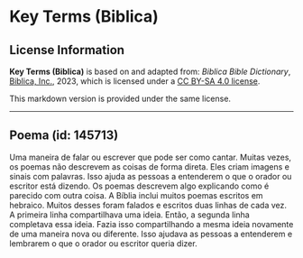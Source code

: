 # Key Terms (Biblica)

## License Information

**Key Terms (Biblica)** is based on and adapted from: _Biblica Bible Dictionary_, [Biblica, Inc.](https://www.biblica.com/), 2023, which is licensed under a [CC BY-SA 4.0 license](https://creativecommons.org/licenses/by-sa/4.0/legalcode.en).

This markdown version is provided under the same license.



--------------------------------

## Poema (id: 145713)

Uma maneira de falar ou escrever que pode ser como cantar. Muitas vezes, os poemas não descrevem as coisas de forma direta. Eles criam imagens e sinais com palavras. Isso ajuda as pessoas a entenderem o que o orador ou escritor está dizendo. Os poemas descrevem algo explicando como é parecido com outra coisa. A Bíblia inclui muitos poemas escritos em hebraico. Muitos desses foram falados e escritos duas linhas de cada vez. A primeira linha compartilhava uma ideia. Então, a segunda linha completava essa ideia. Fazia isso compartilhando a mesma ideia novamente de uma maneira nova ou diferente. Isso ajudava as pessoas a entenderem e lembrarem o que o orador ou escritor queria dizer.


